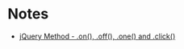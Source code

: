 # Notes

- [jQuery Method - .on(), .off(), .one() and .click()](./note-method-on-off-one-click/README.md)
